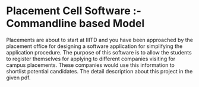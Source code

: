 # Placement Cell Software :- Commandline based Model
Placements are about to start at IIITD and you have been approached by the placement office for designing a software application for simplifying the application procedure. The purpose of this software is to allow the students to register themselves for applying to different companies visiting for campus placements. These companies would use this information to shortlist potential candidates. 
The detail description about this project in the given pdf.
